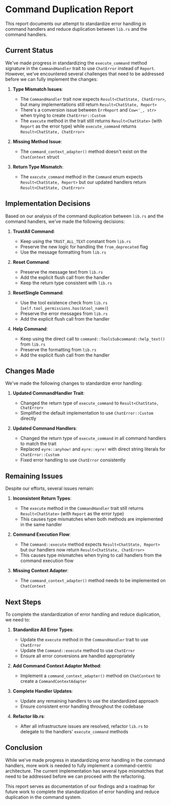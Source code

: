 # Command Duplication Report

This report documents our attempt to standardize error handling in command handlers and reduce duplication between `lib.rs` and the command handlers.

## Current Status

We've made progress in standardizing the `execute_command` method signature in the `CommandHandler` trait to use `ChatError` instead of `Report`. However, we've encountered several challenges that need to be addressed before we can fully implement the changes:

1. **Type Mismatch Issues**: 
   - The `CommandHandler` trait now expects `Result<ChatState, ChatError>`, but many implementations still return `Result<ChatState, Report>`
   - There's a conversion issue between `ErrReport` and `Cow<'_, str>` when trying to create `ChatError::Custom`
   - The `execute` method in the trait still returns `Result<ChatState>` (with `Report` as the error type) while `execute_command` returns `Result<ChatState, ChatError>`

2. **Missing Method Issue**:
   - The `command_context_adapter()` method doesn't exist on the `ChatContext` struct

3. **Return Type Mismatch**:
   - The `execute_command` method in the `Command` enum expects `Result<ChatState, Report>` but our updated handlers return `Result<ChatState, ChatError>`

## Implementation Decisions

Based on our analysis of the command duplication between `lib.rs` and the command handlers, we've made the following decisions:

1. **TrustAll Command**:
   - Keep using the `TRUST_ALL_TEXT` constant from `lib.rs`
   - Preserve the new logic for handling the `from_deprecated` flag
   - Use the message formatting from `lib.rs`

2. **Reset Command**:
   - Preserve the message text from `lib.rs`
   - Add the explicit flush call from the handler
   - Keep the return type consistent with `lib.rs`

3. **ResetSingle Command**:
   - Use the tool existence check from `lib.rs` (`self.tool_permissions.has(&tool_name)`)
   - Preserve the error messages from `lib.rs`
   - Add the explicit flush call from the handler

4. **Help Command**:
   - Keep using the direct call to `command::ToolsSubcommand::help_text()` from `lib.rs`
   - Preserve the formatting from `lib.rs`
   - Add the explicit flush call from the handler

## Changes Made

We've made the following changes to standardize error handling:

1. **Updated CommandHandler Trait**:
   - Changed the return type of `execute_command` to `Result<ChatState, ChatError>`
   - Simplified the default implementation to use `ChatError::Custom` directly

2. **Updated Command Handlers**:
   - Changed the return type of `execute_command` in all command handlers to match the trait
   - Replaced `eyre::anyhow!` and `eyre::eyre!` with direct string literals for `ChatError::Custom`
   - Fixed error handling to use `ChatError` consistently

## Remaining Issues

Despite our efforts, several issues remain:

1. **Inconsistent Return Types**:
   - The `execute` method in the `CommandHandler` trait still returns `Result<ChatState>` (with `Report` as the error type)
   - This causes type mismatches when both methods are implemented in the same handler

2. **Command Execution Flow**:
   - The `Command::execute` method expects `Result<ChatState, Report>` but our handlers now return `Result<ChatState, ChatError>`
   - This causes type mismatches when trying to call handlers from the command execution flow

3. **Missing Context Adapter**:
   - The `command_context_adapter()` method needs to be implemented on `ChatContext`

## Next Steps

To complete the standardization of error handling and reduce duplication, we need to:

1. **Standardize All Error Types**:
   - Update the `execute` method in the `CommandHandler` trait to use `ChatError`
   - Update the `Command::execute` method to use `ChatError`
   - Ensure all error conversions are handled appropriately

2. **Add Command Context Adapter Method**:
   - Implement a `command_context_adapter()` method on `ChatContext` to create a `CommandContextAdapter`

3. **Complete Handler Updates**:
   - Update any remaining handlers to use the standardized approach
   - Ensure consistent error handling throughout the codebase

4. **Refactor lib.rs**:
   - After all infrastructure issues are resolved, refactor `lib.rs` to delegate to the handlers' `execute_command` methods

## Conclusion

While we've made progress in standardizing error handling in the command handlers, more work is needed to fully implement a command-centric architecture. The current implementation has several type mismatches that need to be addressed before we can proceed with the refactoring.

This report serves as documentation of our findings and a roadmap for future work to complete the standardization of error handling and reduce duplication in the command system.
